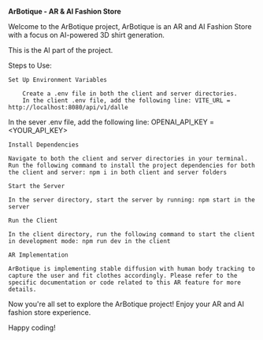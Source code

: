 **ArBotique - AR & AI Fashion Store**

Welcome to the ArBotique project, ArBotique is an AR and AI Fashion Store with a focus on AI-powered 3D shirt generation.

This is the AI part of the project.

Steps to Use:

    Set Up Environment Variables
    
        Create a .env file in both the client and server directories.
        In the client .env file, add the following line: VITE_URL = http://localhost:8080/api/v1/dalle

In the sever .env file, add the following line: OPENAI_API_KEY = <YOUR_API_KEY>

    Install Dependencies

    Navigate to both the client and server directories in your terminal.
    Run the following command to install the project dependencies for both the client and server: npm i in both client and server folders

    Start the Server

    In the server directory, start the server by running: npm start in the server

    Run the Client

    In the client directory, run the following command to start the client in development mode: npm run dev in the client

    AR Implementation

    ArBotique is implementing stable diffusion with human body tracking to capture the user and fit clothes accordingly. Please refer to the specific documentation or code related to this AR feature for more details.

Now you're all set to explore the ArBotique project! Enjoy your AR and AI fashion store experience.

Happy coding!
